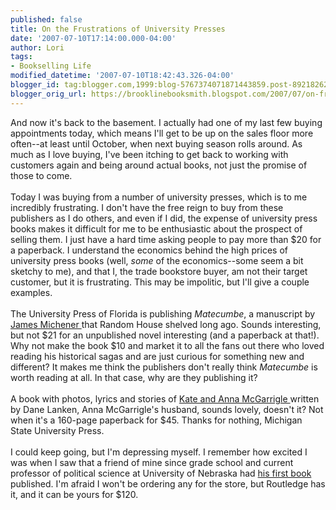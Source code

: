 ```yaml
---
published: false
title: On the Frustrations of University Presses
date: '2007-07-10T17:14:00.000-04:00'
author: Lori
tags:
- Bookselling Life
modified_datetime: '2007-07-10T18:42:43.326-04:00'
blogger_id: tag:blogger.com,1999:blog-5767374071871443859.post-8921826230448956790
blogger_orig_url: https://brooklinebooksmith.blogspot.com/2007/07/on-frustrations-of-university-presses.html
---
```


And now it's back to the basement. I actually had one of my last few buying appointments today, which means I'll get to be up on the sales floor more often--at least until October, when next buying season rolls around. As much as I love buying, I've been itching to get back to working with customers again and being around actual books, not just the promise of those to come.  <br /><br />Today I was buying from a number of university presses, which is to me incredibly frustrating. I don't have the free reign to buy from these publishers as I do others, and even if I did, the expense of university press books makes it difficult for me to be enthusiastic about the prospect of selling them. I just have a hard time asking people to pay more than $20 for a paperback. I understand the economics behind the high prices of university press books (well, <em>some</em> of the economics--some seem a bit sketchy to me), and that I, the trade bookstore buyer, am not their target customer, but it is frustrating. This may be impolitic, but I'll give a couple examples.<br /><br />The University Press of Florida is publishing <em>Matecumbe</em>, a manuscript by <a href="https://brookline.booksense.com/NASApp/store/Search?s=results&initiate=yes&amp;fromauthor=yes&author=215227">James Michener </a>that Random House shelved long ago. Sounds interesting, but not $21 for an unpublished novel interesting (and a paperback at that!). Why not make the book $10 and market it to all the fans out there who loved reading his historical sagas and are just curious for something new and different? It makes me think the publishers don't really think <em>Matecumbe</em> is worth reading at all. In that case, why are they publishing it?<br /><br />A book with photos, lyrics and stories of <a href="https://www.rollingstone.com/artists/kateandannamcgarrigle/biography">Kate and Anna McGarrigle </a>written by Dane Lanken, Anna McGarrigle's husband, sounds lovely, doesn't it? Not when it's a 160-page paperback for $45.  Thanks for nothing, Michigan State University Press.<br /><br />I could keep going, but I'm depressing myself. I remember how excited I was when I saw that a friend of mine since grade school and current professor of political science at University of Nebraska had <a href="https://www.routledge.com/shopping_cart/products/product_detail.asp?curTab=DESCRIPTION&id=&amp;parent_id=&sku=&amp;isbn=9780415420150&pc=/shopping_cart/search/search.asp!search=In%20Defense%20of%20Human%20Rights">his first book </a>published. I'm afraid I won't be ordering any for the store, but Routledge has it, and it can be yours for $120.